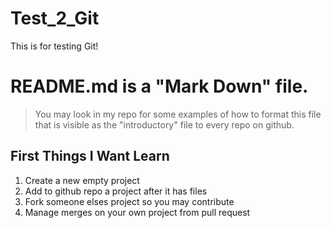 # Test_2_Git
This is for testing Git!



# README.md is a "Mark Down" file. #

> You may look in my repo for some examples of
> how to format this file that is visible as the
> "introductory" file to every repo on github.


## First Things I Want Learn ##

1. Create a new empty project
2. Add to github repo a project after it has files
3. Fork someone elses project so you may contribute
4. Manage merges on your own project from pull request
